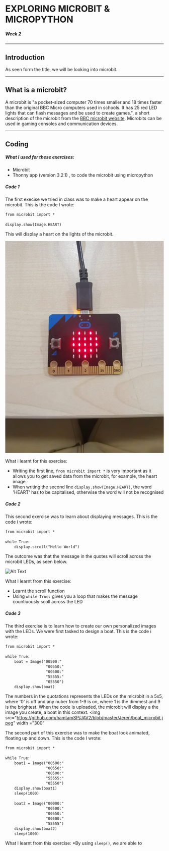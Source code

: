 # EXPLORING MICROBIT & MICROPYTHON
##### Week 2
***
## Introduction
As seen form the title, we will be looking into microbit.
***
## What is a microbit?
A microbit is "a pocket-sized computer 70 times smaller and 18 times faster than the original BBC Micro computers used in schools. It has 25 red LED lights that can flash messages and be used to create games.", a short description of the microbit from the [BBC microbit website](https://support.microbit.org/support/solutions/articles/19000013983-what-is-a-micro-bit-).
Microbits can be used in gaming consoles and communication devices.
***
## Coding
##### What I used for these exercises:
* Microbit
* Thonny app (version 3.2.1) , to code the microbit using micropython
##### Code 1
The first execise we tried in class was to make a heart appear on the microbit.
This is the code I wrote:
```
from microbit import *

display.show(Image.HEART)
```
This will display a heart on the lights of the microbit.

![alt text](https://github.com/hamtamSP/JAV2/blob/master/Jeren/WhatsApp%20Image%202019-11-09%20at%205.24.56%20PM.jpeg)

What i learnt for this exercise:
* Writing the first line, `from microbit import *` is very important as it allows you to get saved data from the microbit, for example, the heart image.
* When writing the second line `display.show(Image.HEART)`, the word 'HEART' has to be capitalised, otherwise the word will not be recognised

##### Code 2
This second exercise was to learn about displaying messages.
This is the code i wrote:
```
from microbit import *

while True:
    display.scroll("Hello World")
```
The outcome was that the message in the quotes will scroll across the microbit LEDs, as seen below.

![Alt Text](https://media.giphy.com/media/elDFvIPaydy3pKCcGt/giphy.gif)

What I learnt from this exercise:
* Learnt the scroll function
* Using `while True:` gives you a loop that makes the message countiuously scoll across the LED

##### Code 3
The third exercise is to learn how to create our own personalized images with the LEDs. We were first tasked to design a boat.
This is the code i wrote:
```
from microbit import *

while True:
    boat = Image("00500:"
                  "00550:"
                  "00500:"
                  "55555:"
                  "05550")
    display.show(boat)
```
The numbers in the quotations represents the LEDs on the microbit in a 5x5, where '0' is off and any nuber from 1-9 is on, where 1 is the dimmest and 9 is the brightest. When the code is uploaded, the microbit will display a the image you create, a boat in this context.
<img src="https://github.com/hamtamSP/JAV2/blob/master/Jeren/boat_microbit.jpeg" width ="300"
>
The second part of this exercise was to make the boat look animated, floating up and down.
This is the code I wrote:
```
from microbit import *

while True:
    boat1 = Image("00500:"
                  "00550:"
                  "00500:"
                  "55555:"
                  "05550")
    display.show(boat1)
    sleep(1000)
    
    boat2 = Image("00000:"
                  "00500:"
                  "00550:"
                  "00500:"
                  "55555")
    display.show(boat2)
    sleep(1000)
```

What I learnt from this exercise:
*By using `sleep()`, we are able to
